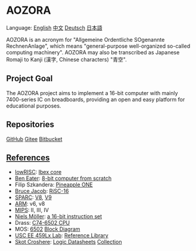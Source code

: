 # AOZORA

Language:
[English](/doc/README_en.md)
[中文](/doc/README_zhs.md)
[Deutsch](/doc/README_de.md)
[日本語](/doc/README_jp.md)

AOZORA is an acronym for "Allgemeine Ordentliche SOgenannte RechnenAnlage",
which means "general-purpose well-organized so-called computing machinery".
AOZORA may also be transcribed 
as Japanese Romaji to Kanji (漢字, Chinese characters) "青空".


## Project Goal

The AOZORA project aims to implement a 16-bit computer
with mainly 7400-series IC on breadboards,
providing an open and easy platform for educational purposes.


## Repositories

[GitHub](https://github.com/zxs-un/aozora)
[Gitee](https://gitee.com/zxs-un/aozora)
[Bitbucket](https://bitbucket.org/zxs-un/aozora)

## [References](/doc/README_reference.md)

- [lowRISC](https://lowrisc.org/): [Ibex core](https://github.com/lowRISC/ibex)
- [Ben Eater](https://eater.net): [8-bit computer from scratch](https://eater.net/8bit/)
- Filip Szkandera: [Pineapple ONE](https://pineapple-one.github.io)
- [Bruce Jacob](https://user.eng.umd.edu/~blj/): [RiSC-16](https://user.eng.umd.edu/~blj/RiSC/)
- [SPARC](https://sparc.org): [V8](https://sparc.org/technical-documents/#V8), [V9](https://sparc.org/technical-documents/#V9)
- [ARM](https://www.arm.com): v6, v8
- [MIPS](https://www.mips.com): II, III, IV
- [Niels Möller](https://www.lysator.liu.se/~nisse/): [a 16-bit instruction set](https://www.lysator.liu.se/~nisse/misc/instr16.pdf)
- Drass: [C74-6502 CPU](https://c74project.com/)
- MOS: [6502](http://6502.org/) [Block Diagram](https://www.witwright.com/DonPub/6502-Block-Diagram.pdf)
- [USC EE 459Lx Lab](https://ece-classes.usc.edu/ee459/): [Reference Library](https://ece-classes.usc.edu/ee459/library/)
- [Skot Croshere](http://skot9000.com/): [Logic Datasheets](http://skot9000.com/posts/2011/04/28/logic.html) [Collection](http://skot9000.com/ttl/datasheets/)
